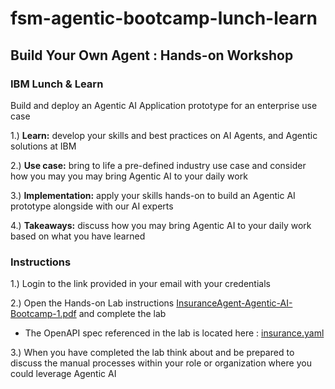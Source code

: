 # fsm-agentic-bootcamp-lunch-learn

## Build Your Own Agent : Hands-on Workshop​
### IBM Lunch & Learn​

Build and deploy an Agentic AI Application prototype for an enterprise use case​

1.) **Learn:** develop your skills and best practices on AI Agents, and Agentic solutions at IBM​ <br>

2.) **Use case:** bring to life a pre-defined industry use case and consider how you may you may bring Agentic AI to your daily work​ <br>

3.) **Implementation:** apply your skills hands-on to build an Agentic AI prototype alongside with our AI experts​ <br>

4.) **Takeaways:** discuss how you may bring Agentic AI to your daily work based on what you have learned <br>

### Instructions

1.) Login to the link provided in your email with your credentials <br>

2.) Open the Hands-on Lab instructions [InsuranceAgent-Agentic-AI-Bootcamp-1.pdf](./InsuranceAgent-Agentic-AI-Bootcamp-1.pdf) and complete the lab <br>
* The OpenAPI spec referenced in the lab is located here : [insurance.yaml](./insurance.yaml) <br>

3.) When you have completed the lab think about and be prepared to discuss the manual processes within your role or organization where you could leverage Agentic AI <br>
